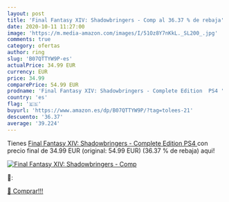 ```yaml
---
layout: post
title: 'Final Fantasy XIV: Shadowbringers - Comp al 36.37 % de rebaja'
date: 2020-10-11 11:27:00
image: 'https://m.media-amazon.com/images/I/51Oz8Y7nKkL._SL200_.jpg'
comments: true
category: ofertas
author: ring
slug: 'B07QTTYW9P-es'
actualPrice: 34.99 EUR
currency: EUR
price: 34.99
comparePrice: 54.99 EUR
prodname: 'Final Fantasy XIV: Shadowbringers - Complete Edition  PS4 '
country: 'es'
flag: '🇪🇸'
buyurl: 'https://www.amazon.es/dp/B07QTTYW9P/?tag=tolees-21'
descuento: '36.37'
average: '39.224'
---
```


Tienes [Final Fantasy XIV: Shadowbringers - Complete Edition  PS4 ](https://www.amazon.es/dp/B07QTTYW9P/?tag=tolees-21) con precio final de  34.99 EUR (original: 54.99 EUR) (36.37 %  de rebaja) aqui!

[![Final Fantasy XIV: Shadowbringers - Comp](https://m.media-amazon.com/images/I/51Oz8Y7nKkL._SL200_.jpg)](https://www.amazon.es/dp/B07QTTYW9P/?tag=tolees-21)

🔎:


[🛒 Comprar!!!](https://www.amazon.es/dp/B07QTTYW9P/?tag=tolees-21)
